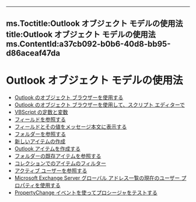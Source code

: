 

---
ms.Toctitle:Outlook オブジェクト モデルの使用法
title:Outlook オブジェクト モデルの使用法
ms.ContentId:a37cb092-b0b6-40d8-bb95-d86aceaf47da
---
# Outlook オブジェクト モデルの使用法


- [Outlook のオブジェクト ブラウザーを使用する](1cf93c7f-ebb3-a340-3f48-fbc95abbf330.md)
- [Outlook のオブジェクト ブラウザーを使用して、スクリプト エディターで](0b201674-66b4-38e2-fb67-74f6c56d447b.md)
- [VBScript の定数と変数](f04a4521-5bb9-39e0-f7e2-a2b74193b827.md)
- [フィールドを参照する](2ddf0f1d-f889-d631-caf2-af5d80c6b9ef.md)
- [フィールドとその値をメッセージ本文に表示する](8e8db2cf-4918-694d-3941-8334e7aaa0cf.md)
- [フォルダーを参照する](65ccbabd-7ac7-ffd1-d963-e8a029152bd6.md)
- [新しいアイテムの作成](3e7e5c7d-d0f8-36f4-c126-9f4ef73057a3.md)
- [Outlook アイテムを作成する](bf84371a-63c2-5b8b-2017-dc01cb79f710.md)
- [フォルダーの既存アイテムを参照する](8995fcd8-bd03-7987-fa4d-88b2cf321eca.md)
- [コレクションでのアイテムのフィルター](f46c42a1-73c9-ecee-934a-53db0a1f3368.md)
- [アクティブ ユーザーを参照する](dc8e5e24-51a0-1b16-649e-6b24e0fa9b56.md)
- [Microsoft Exchange Server グローバル アドレス一覧の現在のユーザー プロパティを使用する](fa3e6e11-a63e-fcf5-14f0-f16dc3b755dd.md)
- [PropertyChange イベントを使ってプロシージャをテストする](9e0beb04-dc64-ad5d-ae77-8c11c11349b0.md)



